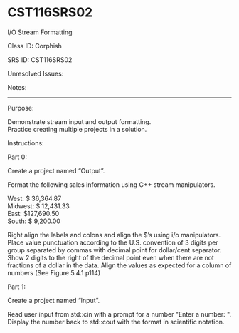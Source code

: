 # CST116SRS02
I/O Stream Formatting


Class ID: Corphish

SRS ID: CST116SRS02

Unresolved Issues: 

Notes: 

---

Purpose: 

Demonstrate stream input and output formatting.  
Practice creating multiple projects in a solution. 

Instructions: 

Part 0:  

Create a project named “Output”.

Format the following sales information using C++ stream manipulators. 

   West: $ 36,364.87  
Midwest: $ 12,431.33  
   East: $127,690.50  
  South: $  9,200.00  

Right align the labels and colons and align the $’s using i/o manipulators. Place value punctuation according to the U.S. convention of 3 digits per group separated by commas with decimal point for dollar/cent separator. Show 2 digits to the right of the decimal point even when there are not fractions of a dollar in the data.  Align the values as expected for a column of numbers (See Figure 5.4.1 p114)

Part 1:  

Create a project named “Input”.  

Read user input from std::cin with a prompt for a number "Enter a number: ". Display the number back to std::cout with the format in scientific notation. 
